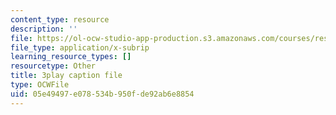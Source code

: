 ```yaml
---
content_type: resource
description: ''
file: https://ol-ocw-studio-app-production.s3.amazonaws.com/courses/res-18-009-learn-differential-equations-up-close-with-gilbert-strang-and-cleve-moler-fall-2015/05e49497e078534b950fde92ab6e8854_E97SZm2ZrBo.vtt
file_type: application/x-subrip
learning_resource_types: []
resourcetype: Other
title: 3play caption file
type: OCWFile
uid: 05e49497-e078-534b-950f-de92ab6e8854
---
```

